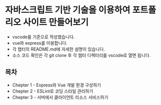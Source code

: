 # 자바스크립트 기반 기술을 이용하여 포트폴리오 사이트 만들어보기
- vscode를 기준으로 작성했습니다.
- vue와 express를 이용합니다.
- 각 챕터의 README.md에 자세한 설명이 있습니다.
- 소스 코드 확인은 각 git clone 후 각 챕터 디렉터리를 vscode로 열면 됩니다.
## 목차
- Chepter 1 - Express와 Vue 개발 환경 구성하기
- Chepter 2 - ESLint로 코딩 스타일 관리하기
- Chepter 3 - 서버에서 클라이언트 리소스 서비스하기
